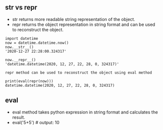 ## str vs repr
- str returns more readable string representation of the object.
- repr returns the object representation in string format and can be used to reconstruct the object.
```
import datetime
now = datetime.datetime.now()
now.__str__()
'2020-12-27 22:28:00.324317'
```
```
now.__repr__()
'datetime.datetime(2020, 12, 27, 22, 28, 0, 324317)'

repr method can be used to reconstruct the object using eval method

print(eval(repr(now)))
datetime.datetime(2020, 12, 27, 22, 28, 0, 324317)
```
## eval
- eval method takes python expression in string format and calculates the result.
- eval('5+5') # output: 10
